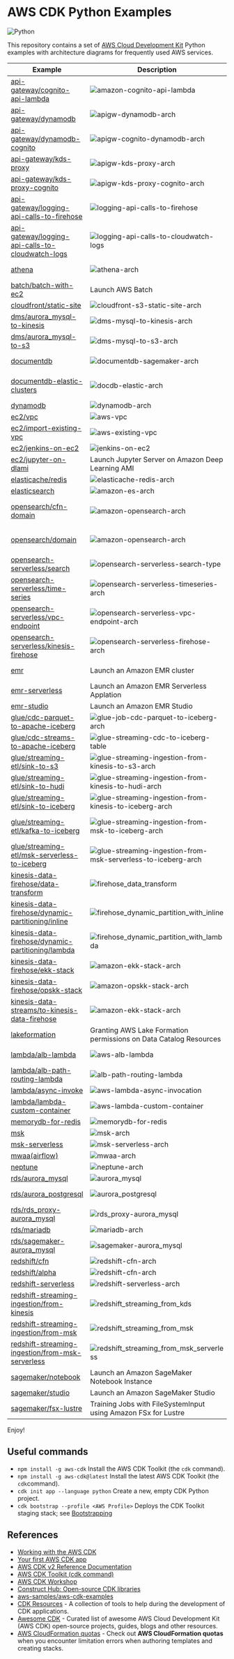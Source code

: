 # AWS CDK Python Examples

![Python](https://img.shields.io/badge/python-3670A0?style=for-the-badge&logo=python&logoColor=ffdd54)

This repository contains a set of [AWS Cloud Development Kit](https://docs.aws.amazon.com/cdk/api/latest/) Python examples with architecture diagrams for frequently used AWS services.

| Example | Description | Tags |
|---------|-------------|------|
| [api-gateway/cognito-api-lambda](./api-gateway/cognito-api-lambda/) | ![amazon-cognito-api-lambda](./api-gateway/cognito-api-lambda/amazon-cognito-api-lambda.svg) | api-gateway, cognito, lambda |
| [api-gateway/dynamodb](./api-gateway/dynamodb/) | ![apigw-dynamodb-arch](./api-gateway/dynamodb/apigw-dynamodb-arch.svg) | api-gateway, dynamodb |
| [api-gateway/dynamodb-cognito](./api-gateway/dynamodb-cognito/) | ![apigw-cognito-dynamodb-arch](./api-gateway/dynamodb-cognito/apigw-cognito-dynamodb-arch.svg) | api-gateway, cognito, dynamodb |
| [api-gateway/kds-proxy](./api-gateway/kds-proxy/) | ![apigw-kds-proxy-arch](./api-gateway/kds-proxy/apigw-kds-proxy-arch.svg) | api-gateway, kinesis data streams |
| [api-gateway/kds-proxy-cognito](./api-gateway/kds-proxy-cognito/) | ![apigw-kds-proxy-cognito-arch](./api-gateway/kds-proxy-cognito/apigw-kds-proxy-cognito-arch.svg) | api-gateway, cognito, kinesis data streams |
| [api-gateway/logging-api-calls-to-firehose](./api-gateway/logging-api-calls-to-firehose/) | ![logging-api-calls-to-firehose](./api-gateway/logging-api-calls-to-firehose/logging-api-calls-to-firehose.svg) | api-gateway, kinesis data firehose |
| [api-gateway/logging-api-calls-to-cloudwatch-logs](./api-gateway/logging-api-calls-to-cloudwatch-logs/) | ![logging-api-calls-to-cloudwatch-logs](./api-gateway/logging-api-calls-to-cloudwatch-logs/logging-api-calls-to-cloudwatch-logs.svg) | api-gateway, cloudwatch logs subscription filters with kinesis data firehose |
| [athena](./athena/) | ![athena-arch](./athena/aws-athena-arch.svg) | athena (named query, work group), s3 |
| [batch/batch-with-ec2](./batch/batch-with-ec2/) | Launch AWS Batch | aws batch |
| [cloudfront/static-site](./cloudfront/static-site/) | ![cloudfront-s3-static-site-arch](./cloudfront/static-site/cloudfront-s3-static-site-arch.svg) | cloudfront |
| [dms/aurora_mysql-to-kinesis](./dms/aurora_mysql-to-kinesis/) | ![dms-mysql-to-kinesis-arch](./dms/aurora_mysql-to-kinesis/dms-mysql-to-kinesis-arch.svg) | dms, mysql, kinesis |
| [dms/aurora_mysql-to-s3](./dms/aurora_mysql-to-s3/) | ![dms-mysql-to-s3-arch](./dms/aurora_mysql-to-s3/dms-mysql-to-s3-arch.svg) | dms, mysql, s3 |
| [documentdb](./documentdb/) | ![documentdb-sagemaker-arch](./documentdb/documentdb-sagemaker-arch.svg) | documentdb(docdb), secerts manager, sagemaker|
| [documentdb-elastic-clusters](./documentdb-elastic-clusters/) | ![docdb-elastic-arch](./documentdb-elastic-clusters/docdb-elastic-arch.svg) | documentdb elastic clusters(docdb-elastic), secerts manager|
| [dynamodb](./dynamodb/) | ![dynamodb-arch](./dynamodb/dynamodb-arch.svg) | dynamodb |
| [ec2/vpc](./ec2/vpc/) | ![aws-vpc](./ec2/vpc/aws-vpc.svg) | vpc |
| [ec2/import-existing-vpc](./ec2/import-existing-vpc/) | ![aws-existing-vpc](./ec2/import-existing-vpc/aws-existing-vpc.svg) | vpc |
| [ec2/jenkins-on-ec2](./ec2/jenkins-on-ec2/) | ![jenkins-on-ec2](./ec2/jenkins-on-ec2/jenkins-on-ec2.svg) | jenkins, ec2 |
| [ec2/jupyter-on-dlami](./ec2/jupyter-on-dlami/) | Launch Jupyter Server on Amazon Deep Learning AMI | jupyter, ec2, DLAMI |
| [elasticache/redis](./elasticache/redis/) | ![elasticache-redis-arch](./elasticache/redis/elasticache-for-redis-arch.svg) | redis, redis-cluster |
| [elasticsearch](./elasticsearch/) | ![amazon-es-arch](./elasticsearch/amazon-es-arch.svg) | elasticsearch |
| [opensearch/cfn-domain](./opensearch-service/cfn-domain) | ![amazon-opensearch-arch](./opensearch-service/cfn-domain/amazon-opensearch-arch.svg) | opensearch created with cdk.aws_opensearch.CfnDomain construct |
| [opensearch/domain](./opensearch-service/domain) | ![amazon-opensearch-arch](./opensearch-service/domain/amazon-opensearch-arch.svg) | opensearch created with cdk.aws_opensearch.Domain construct |
| [opensearch-serverless/search](./opensearch-serverless/search) | ![opensearch-serverless-search-type](./opensearch-serverless/search/opensearch-serverless-search-type.svg) | opensearch serverless for search usecases |
| [opensearch-serverless/time-series](./opensearch-serverless/time-series) | ![opensearch-serverless-timeseries-arch](./opensearch-serverless/time-series/opensearch-serverless-timeseries-arch.svg) | opensearch serverless for time series analysis |
| [opensearch-serverless/vpc-endpoint](./opensearch-serverless/vpc-endpoint) | ![opensearch-serverless-vpc-endpoint-arch](./opensearch-serverless/vpc-endpoint/opensearch-serverless-vpc-endpoint-arch.svg) | opensearch serverless in VPC |
| [opensearch-serverless/kinesis-firehose](./opensearch-serverless/kinesis-firehose) | ![opensearch-serverless-firehose-arch](./opensearch-serverless/kinesis-firehose/opensearch-serverless-firehose-arch.svg) | data ingestion to opensearch serverless using kinesis firehose |
| [emr](./emr/) | Launch an Amazon EMR cluster | emr, Hive, Spark, JupyterHub, Hudi, Iceberg  |
| [emr-serverless](./emr-serverless/) | Launch an Amazon EMR Serverless Applation | emr serverless |
| [emr-studio](./emr-studio/) | Launch an Amazon EMR Studio | emr studio |
| [glue/cdc-parquet-to-apache-iceberg](./glue/cdc-parquet-to-apache-iceberg/) | ![glue-job-cdc-parquet-to-iceberg-arch](./glue/cdc-parquet-to-apache-iceberg/glue-job-cdc-parquet-to-iceberg-arch.svg) | aws glue, Apache Iceberg, Parquet |
| [glue/cdc-streams-to-apache-iceberg](./glue/cdc-streams-to-apache-iceberg/) | ![glue-streaming-cdc-to-iceberg-table](./glue/cdc-streams-to-apache-iceberg/glue-streaming-cdc-to-iceberg-table.svg) | aws glue streaming, Apache Iceberg |
| [glue/streaming-etl/sink-to-s3](./glue/streaming-etl/sink-to-s3/) | ![glue-streaming-ingestion-from-kinesis-to-s3-arch](./glue/streaming-etl/sink-to-s3/glue-streaming-to-s3.svg) | aws glue streaming, kinesis data streams, s3, parquet |
| [glue/streaming-etl/sink-to-hudi](./glue/streaming-etl/sink-to-hudi/) | ![glue-streaming-ingestion-from-kinesis-to-hudi-arch](./glue/streaming-etl/sink-to-hudi/glue-streaming-data-to-hudi-table.svg) | aws glue streaming, kinesis data streams, s3, Apache Hudi |
| [glue/streaming-etl/sink-to-iceberg](./glue/streaming-etl/sink-to-iceberg/) | ![glue-streaming-ingestion-from-kinesis-to-iceberg-arch](./glue/streaming-etl/sink-to-iceberg/glue-streaming-data-to-iceberg-table.svg) | aws glue streaming, kinesis data streams, s3, Apache Iceberg |
| [glue/streaming-etl/kafka-to-iceberg](./glue/streaming-etl/kafka-to-iceberg/) | ![glue-streaming-ingestion-from-msk-to-iceberg-arch](./glue/streaming-etl/kafka-to-iceberg/glue-streaming-data-from-kafka-to-iceberg-table.svg) | aws glue streaming, Managed Service for Apache Kafka (MSK), s3, Apache Iceberg |
| [glue/streaming-etl/msk-serverless-to-iceberg](./glue/streaming-etl/msk-serverless-to-iceberg/) | ![glue-streaming-ingestion-from-msk-serverless-to-iceberg-arch](./glue/streaming-etl/msk-serverless-to-iceberg/glue-streaming-data-from-msk-serverless-to-iceberg-table.svg) | aws glue streaming, MSK Serverless, s3, Apache Iceberg |
| [kinesis-data-firehose/data-transform](./kinesis-data-firehose/data-transform/) | ![firehose_data_transform](./kinesis-data-firehose/data-transform/firehose_data_transform.svg) | kinesis firehose, lambda, s3, schema-validation |
| [kinesis-data-firehose/dynamic-partitioning/inline](./kinesis-data-firehose/dynamic-partitioning/inline/) | ![firehose_dynamic_partition_with_inline](./kinesis-data-firehose/dynamic-partitioning/inline/firehose_dynamic_partition_with_inline.svg) | kinesis firehose, s3, dynamic-partitioning, jq |
| [kinesis-data-firehose/dynamic-partitioning/lambda](./kinesis-data-firehose/dynamic-partitioning/lambda/) | ![firehose_dynamic_partition_with_lambda](./kinesis-data-firehose/dynamic-partitioning/lambda/firehose_dynamic_partition_with_lambda.svg) | kinesis firehose, s3, dynamic-partitioning, lambda |
| [kinesis-data-firehose/ekk-stack](./kinesis-data-firehose/ekk-stack/) | ![amazon-ekk-stack-arch](./kinesis-data-firehose/ekk-stack/amazon-ekk-stack-arch.svg) | kinesis firehose, s3, Elasticsearch, bastion host |
| [kinesis-data-firehose/opskk-stack](./kinesis-data-firehose/opskk-stack/) | ![amazon-opskk-stack-arch](./kinesis-data-firehose/opskk-stack/amazon-opskk-stack-arch.svg) | kinesis firehose, s3, OpenSearch, bastion host |
| [kinesis-data-streams/to-kinesis-data-firehose](./kinesis-data-streams/to-kinesis-data-firehose/) | ![amazon-ekk-stack-arch](./kinesis-data-streams/to-kinesis-data-firehose/kinesis_streams_to_firehose_to_s3.svg) | kinesis data streams, kinesis firehose, s3 |
| [lakeformation](./lakeformation/) | Granting AWS Lake Formation permissions on Data Catalog Resources | glue data catalog, lakeformation |
| [lambda/alb-lambda](./lambda/alb-lambda/) | ![aws-alb-lambda](./lambda/alb-lambda/aws-alb-lambda-arch.svg) | lambda, application load balancer |
| [lambda/alb-path-routing-lambda](./lambda/alb-path-routing-lambda/) | ![alb-path-routing-lambda](./lambda/alb-path-routing-lambda/aws-alb-path-routing-lambda-arch.svg) | lambda, application load balancer |
| [lambda/async-invoke](./lambda/async-invoke/) | ![aws-lambda-async-invocation](./lambda/async-invoke/aws-lambda-async-invocation.svg) | lambda, sns, event-bridge |
| [lambda/lambda-custom-container](./lambda/lambda-custom-container/) | ![aws-lambda-custom-container](./lambda/lambda-custom-container/aws-lambda-custom-container.svg) | lambda, ecr, custom container |
| [memorydb-for-redis](./memorydb/) | ![memorydb-for-redis](./memorydb/amazon-memorydb.svg) | memorydb |
| [msk](./msk/) | ![msk-arch](./msk/msk-arch.svg) | msk(kafka) |
| [msk-serverless](./msk-serverless/) | ![msk-serverless-arch](./msk-serverless/msk-serverless-arch.svg) | msk serverless(kafka) |
| [mwaa(airflow)](./mwaa/) | ![mwaa-arch](./mwaa/mwaa-arch.svg) | mwaa(airflow) |
| [neptune](./neptune/) | ![neptune-arch](./neptune/neptune-arch.svg) | sagemaker, neptune |
| [rds/aurora_mysql](./rds/aurora_mysql/) | ![aurora_mysql](./rds/aurora_mysql/aurora_mysql-arch.svg) | aurora mysql, secrets manager |
| [rds/aurora_postgresql](./rds/aurora_postgresql/) | ![aurora_postgresql](./rds/aurora_postgresql/aurora_postgresql-arch.svg) | aurora postgresql, secrets manager |
| [rds/rds_proxy-aurora_mysql](./rds/rds_proxy-aurora_mysql/) | ![rds_proxy-aurora_mysql](./rds/rds_proxy-aurora_mysql/rds_proxy-aurora_mysql-arch.svg) | rds-proxy, aurora mysql, secrets manager |
| [rds/mariadb](./rds/mariadb/) | ![mariadb-arch](./rds/mariadb/mariadb-arch.svg) | mariadb, secrets manager |
| [rds/sagemaker-aurora_mysql](./rds/sagemaker-aurora_mysql/) | ![sagemaker-aurora_mysql](./rds/sagemaker-aurora_mysql/mysql-sagemaker-arch.svg) | rds-proxy, aurora mysql, secrets manager, sagemaker |
| [redshift/cfn](./redshift/cfn) | ![redshift-cfn-arch](./redshift/cfn/redshift-cfn-arch.svg) | redshift |
| [redshift/alpha](./redshift/redshift_alpha/) | ![redshift-cfn-arch](./redshift/redshift_alpha/redshift-alpha-arch.svg) | redshift |
| [redshift-serverless](./redshift-serverless/) | ![redshift-serverless-arch](./redshift-serverless/redshift-serverless-arch.svg) | redshift-serverless |
| [redshift-streaming-ingestion/from-kinesis](./redshift-streaming-ingestion/from-kinesis/) | ![redshift_streaming_from_kds](./redshift-streaming-ingestion/from-kinesis/redshift_streaming_from_kds.svg) | redshift streaming ingestion from kinesis |
| [redshift-streaming-ingestion/from-msk](./redshift-streaming-ingestion/from-msk/) | ![redshift_streaming_from_msk](./redshift-streaming-ingestion/from-msk/redshift_streaming_from_msk.svg) | redshift streaming ingestion from msk |
| [redshift-streaming-ingestion/from-msk-serverless](./redshift-streaming-ingestion/from-msk-serverless/) | ![redshift_streaming_from_msk_serverless](./redshift-streaming-ingestion/from-msk-serverless/redshift_streaming_from_msk_serverless.svg) | redshift streaming ingestion from msk serverless |
| [sagemaker/notebook](./sagemaker/notebook/) | Launch an Amazon SageMaker Notebook Instance | sagemaker notebook instance |
| [sagemaker/studio](./sagemaker/studio/) | Launch an Amazon SageMaker Studio | sagemaker studio |
| [sagemaker/fsx-lustre](./sagemaker/fsx-lustre/) | Training Jobs with FileSystemInput using Amazon FSx for Lustre | sagemaker studio, FSx for Lustre (FSxLustre) |

Enjoy!

## Useful commands

 * `npm install -g aws-cdk`          Install the AWS CDK Toolkit (the `cdk` command).
 * `npm install -g aws-cdk@latest`   Install the latest AWS CDK Toolkit (the `cdk`command).
 * `cdk init app --language python`  Create a new, empty CDK Python project.
 * `cdk bootstrap --profile <AWS Profile>` Deploys the CDK Toolkit staging stack; see [Bootstrapping](https://docs.aws.amazon.com/cdk/v2/guide/bootstrapping.html)

## References

 * [Working with the AWS CDK](https://docs.aws.amazon.com/cdk/latest/guide/work-with.html)
 * [Your first AWS CDK app](https://docs.aws.amazon.com/cdk/latest/guide/hello_world.html)
 * [AWS CDK v2 Reference Documentation](https://docs.aws.amazon.com/cdk/api/v2/)
 * [AWS CDK Toolkit (cdk command)](https://docs.aws.amazon.com/cdk/v2/guide/cli.html)
 * [AWS CDK Workshop](https://cdkworkshop.com/)
 * [Construct Hub: Open-source CDK libraries](https://constructs.dev/)
 * [aws-samples/aws-cdk-examples](https://github.com/aws-samples/aws-cdk-examples)
 * [CDK Resources](https://cdk.dev/resources) - A collection of tools to help during the development of CDK applications.
 * [Awesome CDK](https://github.com/kalaiser/awesome-cdk) - Curated list of awesome AWS Cloud Development Kit (AWS CDK) open-source projects, guides, blogs and other resources.
 * [AWS CloudFormation quotas](https://docs.aws.amazon.com/AWSCloudFormation/latest/UserGuide/cloudformation-limits.html) - Check out **AWS CloudFormation quotas** when you encounter limitation errors when authoring templates and creating stacks.

